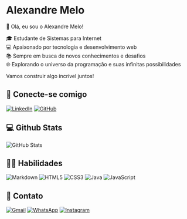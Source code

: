 # Alexandre Melo

👋 Olá, eu sou o Alexandre Melo!

🎓 Estudante de Sistemas para Internet <br>
💻 Apaixonado por tecnologia e desenvolvimento web <br>
📚 Sempre em busca de novos conhecimentos e desafios <br>
🌐 Explorando o universo da programação e suas infinitas possibilidades <br>

Vamos construir algo incrível juntos!

## 🔗 Conecte-se comigo

[![LinkedIn](https://img.shields.io/badge/LinkedIn-000?style=for-the-badge&logo=linkedin&logoColor=white)](https://www.linkedin.com/in/alexandre-melo-1b9118214/)
[![GitHub](https://img.shields.io/badge/GitHub-000?style=for-the-badge&logo=github&logoColor=white)](https://github.com/AlexandreBMelo)

## 💻 Github Stats

![GitHub Stats](https://github-readme-stats.vercel.app/api?username=AlexandreBMelo&locale=pt-br&bg_color=000&title_color=FFF&text_color=FFF&show_icons=true&icon_color=FFF)


## 🤹‍♂️ Habilidades 
![Markdown](https://img.shields.io/badge/Markdown-FFF?style=for-the-badge&logo=markdown&color=000)
![HTML5](https://img.shields.io/badge/HTML5-000?style=for-the-badge&logo=html5&logoColor=FFF)
![CSS3](https://img.shields.io/badge/CSS3-000?style=for-the-badge&logo=css3&logoColor=white)
![Java](https://img.shields.io/badge/java-000.svg?style=for-the-badge&logo=openjdk&logoColor=white)
![JavaScript](https://img.shields.io/badge/JavaScript-000?style=for-the-badge&logo=javascript&logoColor=white)

## 📲 Contato

[![Gmail](https://img.shields.io/badge/Gmail-000?style=for-the-badge&logo=gmail&logoColor=white)](mailto:contato.alexandrebmelo@gmail.com)
[![WhatsApp](https://img.shields.io/badge/WhatsApp-000?style=for-the-badge&logo=whatsapp&logoColor=white)](https://wa.me/5575981649727)
[![Instagram](https://img.shields.io/badge/-Instagram-000?style=for-the-badge&logo=instagram&logoColor=white)](https://www.instagram.com/alx.mlo/)
